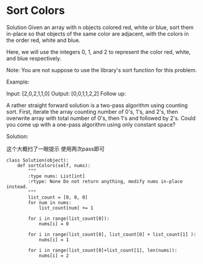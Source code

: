 # Sort Colors

Solution
Given an array with n objects colored red, white or blue, sort them in-place so that objects of the same color are adjacent, with the colors in the order red, white and blue.

Here, we will use the integers 0, 1, and 2 to represent the color red, white, and blue respectively.

Note: You are not suppose to use the library's sort function for this problem.

Example:

Input: [2,0,2,1,1,0]
Output: [0,0,1,1,2,2]
Follow up:

A rather straight forward solution is a two-pass algorithm using counting sort.
First, iterate the array counting number of 0's, 1's, and 2's, then overwrite array with total number of 0's, then 1's and followed by 2's.
Could you come up with a one-pass algorithm using only constant space?

Solution:

这个大概扫了一眼提示 使用两次pass即可

```
class Solution(object):
    def sortColors(self, nums):
        """
        :type nums: List[int]
        :rtype: None Do not return anything, modify nums in-place instead.
        """
        list_count = [0, 0, 0]
        for num in nums:
            list_count[num] += 1
        
        for i in range(list_count[0]):
            nums[i] = 0
        
        for i in range(list_count[0], list_count[0] + list_count[1] ):
            nums[i] = 1
            
        for i in range(list_count[0]+list_count[1], len(nums)):
            nums[i] = 2
          
```